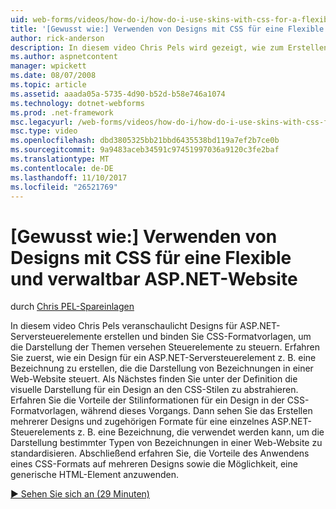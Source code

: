 ```yaml
---
uid: web-forms/videos/how-do-i/how-do-i-use-skins-with-css-for-a-flexible-and-maintainable-aspnet-web-site
title: '[Gewusst wie:] Verwenden von Designs mit CSS für eine Flexible und verwaltbar ASP.NET-Website | Microsoft Docs'
author: rick-anderson
description: In diesem video Chris Pels wird gezeigt, wie zum Erstellen von Designs für ASP.NET-Serversteuerelemente und binden Sie CSS-Formatvorlagen, um die Darstellung der Themen versehen Vertr. steuern...
ms.author: aspnetcontent
manager: wpickett
ms.date: 08/07/2008
ms.topic: article
ms.assetid: aaada05a-5735-4d90-b52d-b58e746a1074
ms.technology: dotnet-webforms
ms.prod: .net-framework
msc.legacyurl: /web-forms/videos/how-do-i/how-do-i-use-skins-with-css-for-a-flexible-and-maintainable-aspnet-web-site
msc.type: video
ms.openlocfilehash: dbd3805325bb21bbd6435538bd119a7ef2b7ce0b
ms.sourcegitcommit: 9a9483aceb34591c97451997036a9120c3fe2baf
ms.translationtype: MT
ms.contentlocale: de-DE
ms.lasthandoff: 11/10/2017
ms.locfileid: "26521769"
---
```

<a name="how-do-i-use-skins-with-css-for-a-flexible-and-maintainable-aspnet-web-site"></a>[Gewusst wie:] Verwenden von Designs mit CSS für eine Flexible und verwaltbar ASP.NET-Website
====================
durch [Chris PEL-Spareinlagen](https://twitter.com/chrispels)

In diesem video Chris Pels veranschaulicht Designs für ASP.NET-Serversteuerelemente erstellen und binden Sie CSS-Formatvorlagen, um die Darstellung der Themen versehen Steuerelemente zu steuern. Erfahren Sie zuerst, wie ein Design für ein ASP.NET-Serversteuerelement z. B. eine Bezeichnung zu erstellen, die die Darstellung von Bezeichnungen in einer Web-Website steuert. Als Nächstes finden Sie unter der Definition die visuelle Darstellung für ein Design an den CSS-Stilen zu abstrahieren. Erfahren Sie die Vorteile der Stilinformationen für ein Design in der CSS-Formatvorlagen, während dieses Vorgangs. Dann sehen Sie das Erstellen mehrerer Designs und zugehörigen Formate für eine einzelnes ASP.NET-Steuerelements z. B. eine Bezeichnung, die verwendet werden kann, um die Darstellung bestimmter Typen von Bezeichnungen in einer Web-Website zu standardisieren. Abschließend erfahren Sie, die Vorteile des Anwendens eines CSS-Formats auf mehreren Designs sowie die Möglichkeit, eine generische HTML-Element anzuwenden.

[&#9654; Sehen Sie sich an (29 Minuten)](https://channel9.msdn.com/Blogs/ASP-NET-Site-Videos/how-do-i-use-skins-with-css-for-a-flexible-and-maintainable-aspnet-web-site)
